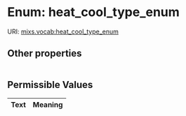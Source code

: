 
# Enum: heat_cool_type_enum




URI: [mixs.vocab:heat_cool_type_enum](https://w3id.org/mixs/vocab/heat_cool_type_enum)


## Other properties

|  |  |  |
| --- | --- | --- |

## Permissible Values

| Text | Meaning |
| :--- | --------: |

